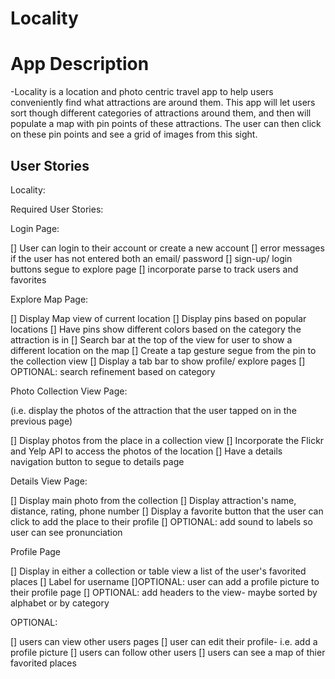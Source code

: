 # Locality


# App Description

-Locality is a location and photo centric travel app to help users conveniently find what attractions are around them. This app will let users sort though different categories of attractions around them, and then will populate a map with pin points of these attractions. The user can then click on these pin points and see a grid of images from this sight. 


## User Stories

Locality:

Required User Stories:

Login Page: 

[] User can login to their account or create a new account 
[] error messages if the user has not entered both an email/ password
[] sign-up/ login buttons segue to explore page 
[] incorporate parse to track users and favorites

Explore Map Page:

[] Display Map view of current location
[] Display pins based on popular locations
[] Have pins show different colors based on the category the attraction is in
[] Search bar at the top of the view for user to show a different location on the map
[] Create a tap gesture segue from the pin to the collection view 
[] Display a tab bar to show profile/ explore pages
[] OPTIONAL: search refinement based on category

Photo Collection View Page:

(i.e. display the photos of the attraction that the user tapped on in the previous page)

[] Display photos from the place in a collection view
[] Incorporate the Flickr and Yelp API to access the photos of the location
[] Have a details navigation button to segue to details page

Details View Page:

[] Display main photo from the collection
[] Display attraction's name, distance, rating, phone number
[] Display a favorite button that the user can click to add the place to their profile
[] OPTIONAL: add sound to labels so user can see pronunciation

Profile Page

[] Display in either a collection or table view a list of the user's favorited places
[] Label for username
[]OPTIONAL: user can add a profile picture to their profile page 
[] OPTIONAL:  add headers to the view- maybe sorted by alphabet or by category

OPTIONAL:

[] users can view other users pages
[] user can edit their profile- i.e. add a profile picture
[] users can follow other users
[] users can see a map of thier favorited places








